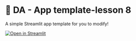 # 🎈 DA - App template-lesson 8

A simple Streamlit app template for you to modify!

[![Open in Streamlit](https://static.streamlit.io/badges/streamlit_badge_black_white.svg)](https://da-26-06-24-8-app.streamlit.app/)


